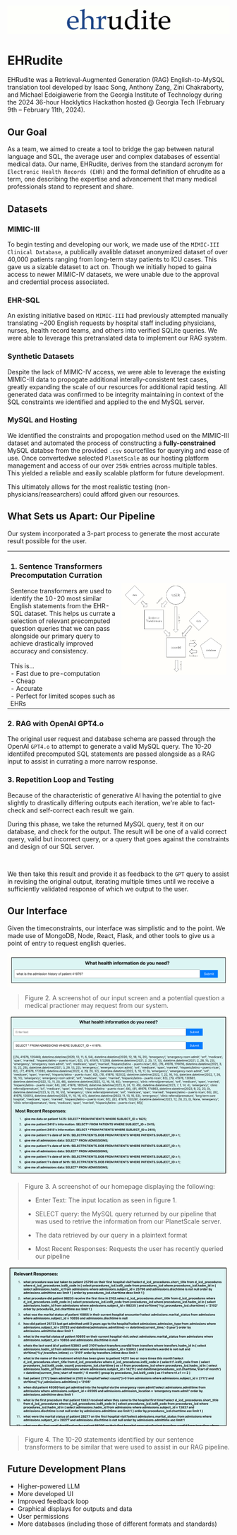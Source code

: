 ![alt text](<assets/header.png?raw=true>)

# EHRudite

EHRudite was a Retrieval-Augmented Generation (RAG) English-to-MySQL translation tool developed by Isaac Song, Anthony Zang, Zini Chakraborty, and Michael Edoigiawerie from the Georgia Institute of Technology during the 2024 36-hour Hacklytics Hackathon hosted @ Georgia Tech (February 9th – February 11th, 2024).

## Our Goal

As a team, we aimed to create a tool to bridge the gap between natural language and SQL, the average user and complex databases of essential medical data. Our name, EHRudite, derives from the standard acronym for `Electronic Health Records (EHR)` and the formal definition of ehrudite as a term, one describing the expertise and advancement that many medical professionals stand to represent and share.

## Datasets
### MIMIC-III
To begin testing and developing our work, we made use of the `MIMIC-III Clinical Database`, a publically avalible dataset anonymized dataset of over 40,000 patients ranging from long-term stay patients to ICU cases. This gave us a sizable dataset to act on. Though we initially hoped to gaina access to newer MIMIC-IV datasets, we were unable due to the approval and credential process associated.


### EHR-SQL
An existing initiative based on `MIMIC-III` had previously attempted manually translating ~200 English requests by hospital staff including physicians, nurses, health record teams, and others into verified SQLite queries. We were able to leverage this pretranslated data to implement our RAG system.


### Synthetic Datasets
Despite the lack of MIMIC-IV access, we were able to leverage the existing MIMIC-III data to propogate additional interally-consistent test cases, greatly expanding the scale of our resources for additional rapid testing. All generated data was confirmed to be integrity maintaining in context of the SQL constraints we identified and applied to the end MySQL server.


### MySQL and Hosting
We identified the constraints and propogation method used on the MIMIC-III dataset and automated the process of constructing a **fully-constrained** MySQL databse from the provided `.csv` sourcefiles for querying and ease of use. Once convertedwe selected `PlanetScale` as our hosting platform management and access of our over `250k` entries across multiple tables. This yielded a reliable and easily scalable platform for future development.

This ultimately allows for the most realistic testing (non-physicians/reasearchers) could afford given our resources.


## What Sets us Apart: Our Pipeline</b>
Our system incorporated a 3-part process to generate the most accurate result possible for the user.

<table border="0">
 <tr>
    <td valign="top" width="50%">
        <h3>1. Sentence Transformers Precomputation Curration</h3> 
        Sentence transformers are used to identify the 10-20 most similar English statements from the EHR-SQL dataset. This helps us currate a selection of relevant precomputed question queries that we can pass alongside our primary query to achieve drastically improved accuracy and consistency.
        </br>
        </br>
        This is...
        </br>
        - Fast due to pre-computation
        </br>
        - Cheap
        </br>
        - Accurate
        </br>
        - Perfect for limited scopes such as EHRs
    </td>
    <td><img src="assets/pipline process.png?raw=true" alt="EHRudite RAG process pipline developed by students at Georgia Tech for a 36 hour hackathon"></td>
 </tr>
</table>


<h3>2. RAG with OpenAI GPT4.o</h3>

The original user request and database schema are passed through the OpenAI `GPT4.o` to attempt to generate a valid MySQL query. The 10-20 identiifed precomputed SQL statements are passed alongside as a RAG input to assist in currating a more narrow response.


<h3>3. Repetition Loop and Testing</h3>
Because of the characteristic of generative AI having the potential to give slightly to drastically differing outputs each iteration, we're able to fact-check and self-correct each result we gain.

</br>

During this phase, we take the returned MySQL query, test it on our database, and check for the output. The result will be one of a valid correct query, valid but incorrect query, or a query that goes against the constraints and design of our SQL server. 

</br>

We then take this result and provide it as feedback to the `GPT` query to assist in revising the original output, iterating multiple times until we receive a sufficiently validated response of which we output to the user.


## Our Interface

Given the timeconstraints, our interface was simplistic and to the point. We made use of MongoDB, Node, React, Flask, and other tools to give us a point of entry to request english queries.

![EHRudite Input query example for what a medical practioner may ask](assets/query_example.png?raw=true)

> Figure 2. A screenshot of our input screen and a potential question a medical practioner may request from our system.

![EHRudite front page sample displaying the most recent requests, most recent returned result, and the data affiliated](assets/query_example_2.png?raw=true)

> Figure 3. A screenshot of our homepage displaying the following:
>
> - Enter Text: The input location as seen in figure 1.
>
> - SELECT query: the MySQL query returned by our pipeline that was used to retrive the information from our PlanetScale server.
>
> - The data retrieved by our query in a plaintext format
>
> - Most Recent Responses: Requests the user has recently queried our pipeline

![EHRudite the selected 10-20 similar precomputed statements selected](assets/query_output.png?raw=true)

> Figure 4. The 10-20 statements identified by our sentence transformers to be similar that were used to assist in our RAG pipeline.

## Future Development Plans
- Higher-powered LLM
- More developed UI
- Improved feedback loop
- Graphical displays for outputs and data
- User permissions
- More databases (including those of different formats and standards)
